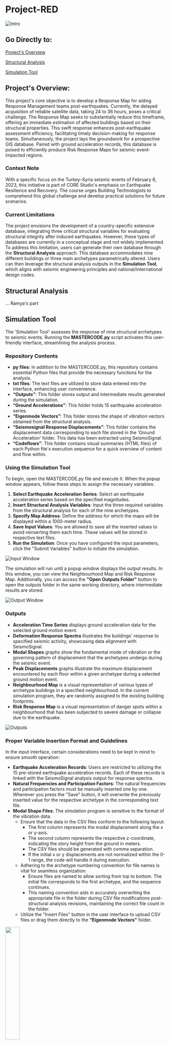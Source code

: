 # Project-RED
![Intro](https://github.com/smrksn/Project-RED/assets/144154829/5fe729b6-53fb-45ce-8a17-0acd60329a00)

## Go Directly to:
[Project's Overview](https://github.com/smrksn/Project-RED/blob/main/README.md#project-overview)

[Structural Analysis](https://github.com/smrksn/Project-RED/blob/main/README.md#structural-analysis)

[Simulation Tool](https://github.com/smrksn/Project-RED/blob/main/README.md#simulation-tool)


## Project's Overview:
This project's core objective is to develop a Response Map for aiding Response Management teams post-earthquakes. Currently, the delayed acquisition of reliable satellite data, taking 24 to 36 hours, poses a critical challenge. The Response Map seeks to substantially reduce this timeframe, offering an immediate estimation of affected buildings based on their structural properties. This swift response enhances post-earthquake assessment efficiency, facilitating timely decision-making for response teams. Simultaneously, the project lays the groundwork for a prospective GIS database. Paired with ground acceleration records, this database is poised to efficiently produce Risk Response Maps for seismic event-impacted regions.
### Context Note
With a specific focus on the Turkey–Syria seismic events of February 6, 2023, this initiative is part of CORE Studio's emphasis on Earthquake Resilience and Recovery. The course urges Building Technologists to comprehend this global challenge and develop practical solutions for future scenarios.
### Current Limitations
The project envisions the development of a country-specific extensive database, integrating three critical structural variables for evaluating structural integrity after induced earthquakes. However, these types of databases are currently in a conceptual stage and not widely implemented. To address this limitation, users can generate their own database through the **Structural Analysis** approach. This database accommodates nine different buildings or three main archetypes parametrically altered. Users can then leverage the structural analysis outputs in the **Simulation Tool**, which aligns with seismic engineering principles and national/international design codes.

## Structural Analysis
... Ramya's part

## Simulation Tool
The 'Simulation Tool' assesses the response of nine structural archetypes to seismic events. Running the **MASTERCODE.py** script activates this user-friendly interface, streamlining the analysis process.

### Repository Contents
- **py files**: In addition to the MASTERCODE.py, this repository contains essential Python files that provide the necessary functions for the analysis.
- **txt files**: The text files are utilized to store data entered into the interface, enhancing user convenience.
- **“Outputs”**: This folder stores output and intermediate results generated during the simulation.
- **“Ground Accelerations”**: This folder holds 15 earthquake acceleration series.
- **“Eigenmode Vectors”**: This folder stores the shape of vibration vectors obtained from the structural analysis.
- **“Seismosignal Response Displacements”**: This folder contains the displacement data corresponding to each file stored in the 'Ground Acceleration' folder. This data has been extracted using SeismoSignal.
- **“Codeflows”**: This folder contains visual summaries (HTML files) of each Python file's execution sequence for a quick overview of content and flow within.

### Using the Simulation Tool
To begin, open the MASTERCODE.py file and execute it. When the popup window appears, follow these steps to assign the necessary variables:
1.	**Select Earthquake Acceleration Series**: Select an earthquake acceleration series based on the specified magnitudes.
3.	**Insert Structural Analysis Variables**: Input the three required variables from the structural analysis for each of the nine archetypes.
3.	**Specify Map Address**: Define the address for which the maps will be displayed within a 1000-meter radius.
4.	**Save Input Values**: You are allowed to save all the inserted values to avoid reinserting them each time. These values will be stored in respective text files.
5.	**Run the Simulation**: Once you have configured the input parameters, click the "Submit Variables" button to initiate the simulation.
   
![Input Window](https://github.com/smrksn/Project-RED/assets/144154829/394dce26-0ee8-402a-a09d-ac9bc084434a)

The simulation will run until a popup window displays the output results. In this window, you can view the Neighbourhood Map and Risk Response Map. Additionally, you can access the **"Open Outputs Folder"** button to open the outputs folder in the same working directory, where intermediate results are stored.

![Output Window](https://github.com/smrksn/Project-RED/assets/144154829/ebd7bd35-ff84-4d1c-ad0b-479ea66e3dac)

### Outputs
- **Acceleration Time Series** displays ground acceleration data for the selected ground motion event.
- **Deformation Response Spectra** illustrates the buildings' response to specified seismic activity, showcasing data alignment with SeismoSignal.
- **Modal Shapes** graphs show the fundamental mode of vibration or the governing pattern of displacement that the archetypes undergo during the seismic event.
- **Peak Displacements** graphs illustrate the maximum displacement encountered by each floor within a given archetype during a selected ground motion event.
- **Neighbourhood Map** is a visual representation of various types of archetype buildings in a specified neighbourhood. In the current simulation program, they are randomly assigned to the existing building footprints.
- **Risk Response Map** is a visual representation of danger spots within a neighbourhood that has been subjected to severe damage or collapse due to the earthquake.

![Outputs](https://github.com/smrksn/Project-RED/assets/144154829/d1b054d1-d82b-46dd-9779-f7d4cccb7017)

### Proper Variable Insertion Format and Guidelines
In the input interface, certain considerations need to be kept in mind to ensure smooth operation:

- **Earthquake Acceleration Records**: Users are restricted to utilizing the 15 pre-stored earthquake acceleration records. Each of these records is linked with the SeismoSignal analysis output for response spectra.
- **Natural Frequencies and Participation Factors**: The natural frequencies and participation factors must be manually inserted one by one. Whenever you press the "Save" button, it will overwrite the previously inserted value for the respective archetype in the corresponding text file.
- **Modal Shape Files**: The simulation program is sensitive to the format of the vibration data.
   - Ensure that the data in the CSV files conform to the following layout:
      - The first column represents the modal displacement along the x or y-axis.
      - The second column represents the respective z-coordinate, indicating the story height from the ground in meters.
      - The CSV files should be generated with comma separation.
      - If the initial x or y displacements are not normalized within the 0-1 range, the code will handle it during execution.
   - Adhering to the archetype numbering convention for file names is vital for seamless organization:
      - Ensure files are named to allow sorting from top to bottom. The initial file corresponds to the first archetype, and the sequence continues.
      - This naming convention aids in accurately overwriting the appropriate file in the folder during CSV file modifications post-structural analysis revisions, maintaining the correct file count in the folder.
   - Utilize the "Insert Files" button in the user interface to upload CSV files or drag them directly to the **“Eigenmode Vectors”** folder.

<img src="https://user-images.githubusercontent.com/144154829/281750282-49bd6476-f09d-4f63-b5ad-d58e3c8451dd.png" width=30% height=30%>

- **Address Format**: Typically, Open Street Map accepts addresses in the format of "Street, Home Number, Town, Country." In case of any errors, verify the entered address using the Online version of Open Street Map.

